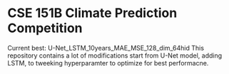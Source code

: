 # CSE 151B Climate Prediction Competition
Current best: U-Net_LSTM_10years_MAE_MSE_128_dim_64hid
This repository contains a lot of modifications start from U-Net model, adding LSTM, to tweeking hyperparamter to optimize for best performacne.
